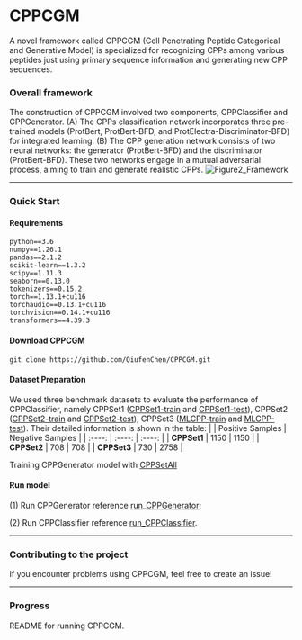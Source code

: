 # CPPCGM
A novel framework called CPPCGM (Cell Penetrating Peptide Categorical and Generative Model) is specialized for recognizing CPPs among various peptides just using primary sequence information and generating new CPP sequences. 

### Overall framework
The construction of CPPCGM involved two components, CPPClassifier and CPPGenerator. (A) The CPPs classification network incorporates three pre-trained models (ProtBert, ProtBert-BFD, and ProtElectra-Discriminator-BFD) for integrated learning. (B) The CPP generation network consists of two neural networks: the generator (ProtBert-BFD) and the discriminator (ProtBert-BFD). These two networks engage in a mutual adversarial process, aiming to train and generate realistic CPPs.
![Figure2_Framework](https://github.com/user-attachments/assets/d48e01c2-31cb-45e5-b08d-1b73f14c7f50)

---
### Quick Start
#### Requirements
```
python==3.6
numpy==1.26.1
pandas==2.1.2
scikit-learn==1.3.2
scipy==1.11.3
seaborn==0.13.0
tokenizers==0.15.2
torch==1.13.1+cu116
torchaudio==0.13.1+cu116
torchvision==0.14.1+cu116
transformers==4.39.3
```

#### Download CPPCGM
```
git clone https://github.com/QiufenChen/CPPCGM.git
```

#### Dataset Preparation
We used three benchmark datasets to evaluate the performance of CPPClassifier, namely CPPSet1 ([CPPSet1-train](https://github.com/QiufenChen/CPPCGM/blob/main/dataset/CPPSet1-train.csv) and [CPPSet1-test](https://github.com/QiufenChen/CPPCGM/blob/main/dataset/CPPSet1-test.csv)), CPPSet2 ([CPPSet2-train](https://github.com/QiufenChen/CPPCGM/blob/main/dataset/CPPSet2-train.csv) and [CPPSet2-test](https://github.com/QiufenChen/CPPCGM/blob/main/dataset/CPPSet2-test.csv)), CPPSet3 ([MLCPP-train](https://github.com/QiufenChen/CPPCGM/blob/main/dataset/MLCPP-train.csv) and [MLCPP-test](https://github.com/QiufenChen/CPPCGM/blob/main/dataset/MLCPP-test.csv)). Their detailed information is shown in the table:
|        | Positive Samples | Negative Samples |
| :----: | :----: | :----: |
| **CPPSet1** | 1150 | 1150 |
| **CPPSet2** | 708 | 708 |
| **CPPSet3** | 730 | 2758 |

Training CPPGenerator model with [CPPSetAll](https://github.com/QiufenChen/CPPCGM/blob/main/dataset/CPPSetAll.csv)

#### Run model
(1) Run CPPGenerator reference [run_CPPGenerator](https://github.com/QiufenChen/CPPCGM/blob/main/CPPGenerator/run_CPPGenerator.md); 

(2) Run CPPClassifier reference [run_CPPClassifier](https://github.com/QiufenChen/CPPCGM/blob/main/CPPClassifier/run_CPPClassifier.md).

---
### Contributing to the project
If you encounter problems using CPPCGM, feel free to create an issue!

---
### Progress
README for running CPPCGM.
